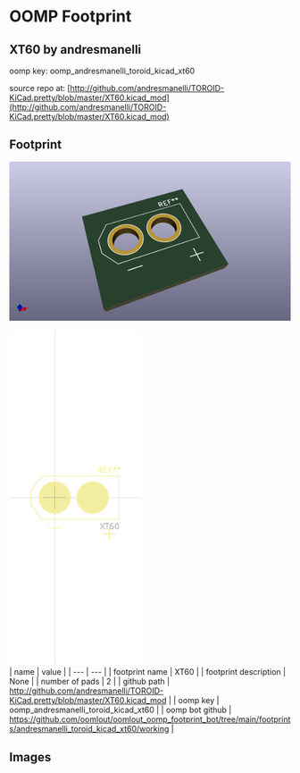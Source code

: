 # OOMP Footprint  
## XT60  by andresmanelli  
  
oomp key: oomp_andresmanelli_toroid_kicad_xt60  
  
source repo at: [http://github.com/andresmanelli/TOROID-KiCad.pretty/blob/master/XT60.kicad_mod](http://github.com/andresmanelli/TOROID-KiCad.pretty/blob/master/XT60.kicad_mod)  
## Footprint  
  
[![working_kicad_pcb_3d.png](working_kicad_pcb_3d_600.png)](working_kicad_pcb_3d.png)  
  
[![working.png](working_600.png)](working.png)  
| name | value | 
| --- | --- | 
| footprint name | XT60 | 
| footprint description | None | 
| number of pads | 2 | 
| github path | http://github.com/andresmanelli/TOROID-KiCad.pretty/blob/master/XT60.kicad_mod | 
| oomp key | oomp_andresmanelli_toroid_kicad_xt60 | 
| oomp bot github | https://github.com/oomlout/oomlout_oomp_footprint_bot/tree/main/footprints/andresmanelli_toroid_kicad_xt60/working | 
## Images  
